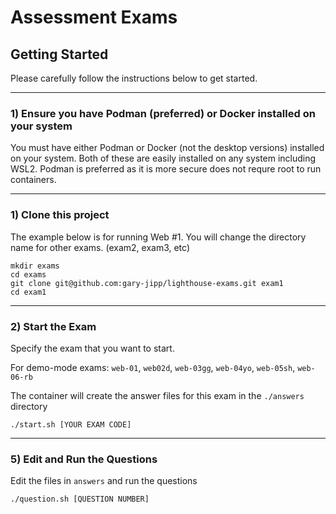 # Assessment Exams

## Getting Started

Please carefully follow the instructions below to get started.

----
### 1) Ensure you have Podman (preferred) or Docker installed on your system

You must have either Podman or Docker (not the desktop versions) installed on your system.  Both of these are easily installed on any system including WSL2.  Podman is preferred as it is more secure does not requre root to run containers.

----
### 1)  Clone this project
The example below is for running Web #1.  You will change the directory name for other exams. (exam2, exam3, etc)

```terminal
mkdir exams
cd exams
git clone git@github.com:gary-jipp/lighthouse-exams.git exam1
cd exam1
```

----
### 2)  Start the Exam
Specify the exam that you want to start.

For demo-mode exams: `web-01`, `web02d`, `web-03gg`, `web-04yo`, `web-05sh`, `web-06-rb`

The container will create the answer files for this exam in the `./answers` directory

```terminal
./start.sh [YOUR EXAM CODE]
```

----
### 5)  Edit and Run the Questions
Edit the files in `answers` and run the questions

```terminal
./question.sh [QUESTION NUMBER]
```